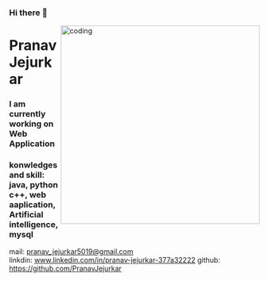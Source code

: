 ### Hi there 👋

<!--
**PranavJejurkar/PranavJejurkar** is a ✨ _special_ ✨ repository because its `README.md` (this file) appears on your GitHub profile.
<h1>Pranav Jejurkar</h1>
Here are some ideas to get you started:

 🔭 I’m currently working on ...Web Developer
- 🌱 I’m currently learning ...Web Application
- 👯 I’m looking to collaborate on ...
- 🤔 I’m looking for help with ...
- 💬 Ask me about ...
- 📫 How to reach me: ...
- 😄 Pronouns: ...
- ⚡ Fun fact: ...Reading 
--><img align="right" width=400 alt="coding" src="https://previews.123rf.com/images/monsitj/monsitj1905/monsitj190500011/124758009-programming-code-abstract-technology-background-of-software-developer-and-computer-script.jpg" >
<h1>Pranav Jejurkar</h1>
<h3>I am currently working on Web Application</h3>
<h3>konwledges and skill: java, python c++, web aaplication, Artificial intelligence, mysql</h3>
mail:
<a href="mailto:pranavjejurkar5019@gmail.com">pranav_jejurkar5019@gmail.com</a></header><br>
linkdin:
<a href="www.linkedin.com/in/pranav-jejurkar-377a32222">www.linkedin.com/in/pranav-jejurkar-377a32222</a></header>
github:
<a href="https://github.com/PranavJejurkar">https://github.com/PranavJejurkar</a></header>


